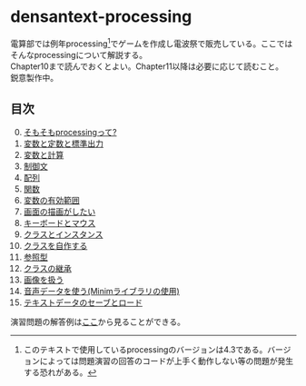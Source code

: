 # densantext-processing
電算部では例年processing[^1]でゲームを作成し電波祭で販売している。ここではそんなprocessingについて解説する。  
Chapter10まで読んでおくとよい。Chapter11以降は必要に応じて読むこと。  
鋭意製作中。

## 目次
0. [そもそもprocessingって?](Chapter0.md)
1. [変数と定数と標準出力](Chapter1.md)
2. [変数と計算](Chapter2.md)
3. [制御文](Chapter3.md)
4. [配列](Chapter4.md)
5. [関数](Chapter5.md)
6. [変数の有効範囲](Chapter6.md)
7. [画面の描画がしたい](Chapter7.md)
8. [キーボードとマウス](Chapter8.md)
9. [クラスとインスタンス](Chapter9.md)
10. [クラスを自作する](Chapter10.md)
11. [参照型](Chapter11.md)
12. [クラスの継承](Chapter12.md)
13. [画像を扱う](Chapter13.md)
14. [音声データを使う(Minimライブラリの使用)](Chapter14.md)
15. [テキストデータのセーブとロード](Chapter15.md)

演習問題の解答例は[ここ](answers.md)から見ることができる。

[^1]: このテキストで使用しているprocessingのバージョンは4.3である。バージョンによっては問題演習の回答のコードが上手く動作しない等の問題が発生する恐れがある。
